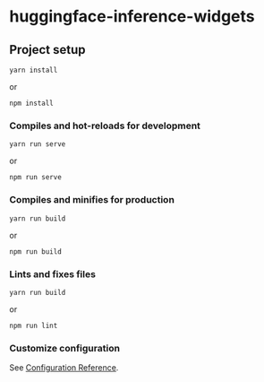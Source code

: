 # huggingface-inference-widgets

## Project setup
```
yarn install
```
or
```
npm install
```

### Compiles and hot-reloads for development
```
yarn run serve
```
or
```
npm run serve
```

### Compiles and minifies for production
```
yarn run build
```
or
```
npm run build
```

### Lints and fixes files
```
yarn run build
```
or
```
npm run lint
```

### Customize configuration
See [Configuration Reference](https://cli.vuejs.org/config/).
